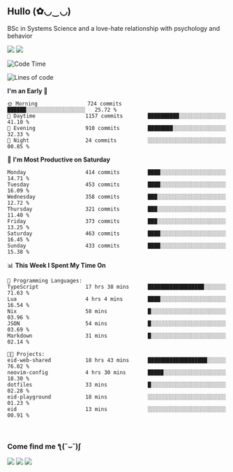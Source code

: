 <h2>Hullo (✿◡‿◡)</h2>

BSc in Systems Science and a love-hate relationship with psychology and behavior

<img src="https://github-readme-activity-graph.vercel.app/graph?username=hedonicadapter&theme=high-contrast"/>
<img src="https://github-readme-stats-git-masterrstaa-rickstaa.vercel.app/api?username=hedonicadapter&theme=highcontrast"/>

<!--START_SECTION:waka-->
![Code Time](http://img.shields.io/badge/Code%20Time-1%2C990%20hrs%204%20mins-blue)

![Lines of code](https://img.shields.io/badge/From%20Hello%20World%20I%27ve%20Written-6.5%20million%20lines%20of%20code-blue)

**I'm an Early 🐤** 

```text
🌞 Morning                724 commits         ██████░░░░░░░░░░░░░░░░░░░   25.72 % 
🌆 Daytime                1157 commits        ██████████░░░░░░░░░░░░░░░   41.10 % 
🌃 Evening                910 commits         ████████░░░░░░░░░░░░░░░░░   32.33 % 
🌙 Night                  24 commits          ░░░░░░░░░░░░░░░░░░░░░░░░░   00.85 % 
```
📅 **I'm Most Productive on Saturday** 

```text
Monday                   414 commits         ████░░░░░░░░░░░░░░░░░░░░░   14.71 % 
Tuesday                  453 commits         ████░░░░░░░░░░░░░░░░░░░░░   16.09 % 
Wednesday                358 commits         ███░░░░░░░░░░░░░░░░░░░░░░   12.72 % 
Thursday                 321 commits         ███░░░░░░░░░░░░░░░░░░░░░░   11.40 % 
Friday                   373 commits         ███░░░░░░░░░░░░░░░░░░░░░░   13.25 % 
Saturday                 463 commits         ████░░░░░░░░░░░░░░░░░░░░░   16.45 % 
Sunday                   433 commits         ████░░░░░░░░░░░░░░░░░░░░░   15.38 % 
```


📊 **This Week I Spent My Time On** 

```text
💬 Programming Languages: 
TypeScript               17 hrs 38 mins      ██████████████████░░░░░░░   71.63 % 
Lua                      4 hrs 4 mins        ████░░░░░░░░░░░░░░░░░░░░░   16.54 % 
Nix                      58 mins             █░░░░░░░░░░░░░░░░░░░░░░░░   03.96 % 
JSON                     54 mins             █░░░░░░░░░░░░░░░░░░░░░░░░   03.69 % 
Markdown                 31 mins             █░░░░░░░░░░░░░░░░░░░░░░░░   02.14 % 

🐱‍💻 Projects: 
eid-web-shared           18 hrs 43 mins      ███████████████████░░░░░░   76.02 % 
neovim-config            4 hrs 30 mins       █████░░░░░░░░░░░░░░░░░░░░   18.30 % 
dotfiles                 33 mins             █░░░░░░░░░░░░░░░░░░░░░░░░   02.28 % 
eid-playground           18 mins             ░░░░░░░░░░░░░░░░░░░░░░░░░   01.23 % 
eid                      13 mins             ░░░░░░░░░░░░░░░░░░░░░░░░░   00.91 % 
```


<!--END_SECTION:waka-->

<br/>
<h3>Come find me ƪ(˘⌣˘)ʃ </h3>

<a href="https://hedonicadapter.com/"><img src="https://img.shields.io/badge/-Portfolio-3423A6?style=flat-square&logo=Google-Chrome&logoColor=white"/></a>
<a href="www.linkedin.com/in/sam-herman"><img src="https://img.shields.io/badge/-Sam%20Herman-0077B5?style=flat-square&logo=Linkedin&logoColor=white"/></a>
<a href="mailto:mailservice.samherman@gmail.com"><img src="https://img.shields.io/badge/-mailservice.samherman@gmail.com-D14836?style=flat-square&logo=Gmail&logoColor=white"/></a>

<!--
**cdthomp1/cdthomp1** is a ✨ _special_ ✨ repository because its `README.md` (this file) appears on your GitHub profile.


----
Credit: [cdthomp1](https://github.com/cdthomp1)

Last Edited on: 19/11/2020
